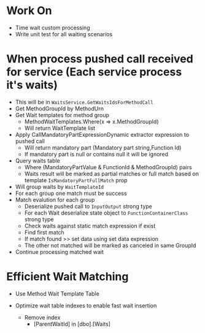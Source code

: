 ﻿# Work On
* Time wait custom processing
* Write unit test for all waiting scenarios


# When process pushed call received for service (Each service process it's waits)
* This will be in `WaitsService.GetWaitsIdsForMethodCall`
* Get MethodGroupId by MethodUrn
* Get Wait templates for method group
	* MethodWaitTemplates.Where(x => x.MethodGroupId)
	* Will return WaitTemplate list
* Apply CallMandatoryPartExpressionDynamic extractor expression to pushed call
	* Will return mandatory part (Mandatory part string,Function Id)
	* If mandatory part is null or contains null it will be ignored
* Query waits table
	* Where (MandatoryPartValue & FunctionId & MethodGroupId) pairs
	* Waits result will be marked as partial matches or full match based on template `IsMandatoryPartFullMatch` prop
* Will group waits by `WaitTemplateId`
* For each group one match must be success
* Match evalution for each group
	* Deserialize pushed call to `InputOutput` strong type
	* For each Wait deserialize state object to `FunctionContainerClass` strong type
	* Check waits against static match expression if exist
	* Find first match
	* If match found >> set data using set data expression
	* The other not matched will be marked as canceled in same GroupId
* Continue processing matched wait

# Efficient Wait Matching
* Use Method Wait Template Table

* Optimize wait table indexes to enable fast wait insertion
	* Remove index 
		* [ParentWaitId] in [dbo].[Waits]